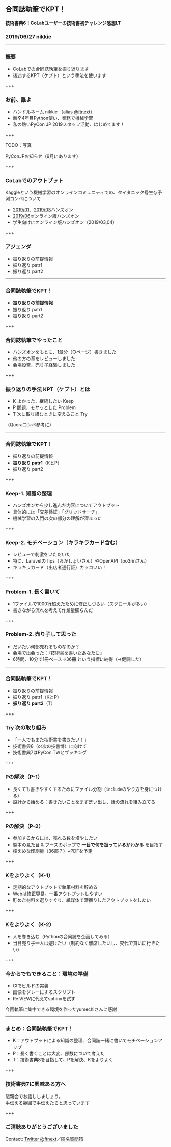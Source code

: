 ## 合同誌執筆でKPT！
#### 技術書典6！CoLabユーザーの技術書初チャレンジ感想LT
### 2019/06/27 nikkie

---

### 概要

- CoLabでの合同誌執筆を振り返ります
- 後述するKPT（ケプト）という手法を使います

+++

### お前、誰よ

- ハンドルネーム nikkie （alias [@ftnext](https://twitter.com/ftnext)）
- 新卒4年目Python使い、業務で機械学習
- 私の熱いPyCon JP 2019スタッフ活動、はじめてます！

+++

TODO：写真

PyConJPお知らせ（9月にあります）

+++

### CoLabでのアウトプット

Kaggleという機械学習のオンラインコミュニティでの、タイタニック号生存予測コンペについて

- [2019/01]()、[2019/03]()ハンズオン
- [2019/06]()オンライン版ハンズオン
- 学生向けにオンライン版ハンズオン（2019/03,04）

+++

### アジェンダ

- 振り返りの前提情報
- 振り返り patr1
- 振り返り part2

---

### 合同誌執筆でKPT！

- **振り返りの前提情報**
- 振り返り patr1
- 振り返り part2

+++

### 合同誌執筆でやったこと

- ハンズオンをもとに、1章分（○ページ）書きました
- 他の方の章をレビューしました
- 会場設営、売り子経験しました

+++

### 振り返りの手法 KPT（ケプト）とは

- K よかった、継続したい Keep
- P 問題、モヤっとした Problem
- T 次に取り組むときに変えること Try

（Quoraコンペ参考に）

---

### 合同誌執筆でKPT！

- 振り返りの前提情報
- **振り返り patr1**（KとP）
- 振り返り part2

+++

### Keep-1. 知識の整理

- ハンズオンから少し進んだ内容についてアウトプット
- 具体的には「交差検証」「グリッドサーチ」
- 機械学習の入門の次の部分の理解が深まった

+++

### Keep-2. モチベーション（キラキラカード含む）

- レビューで刺激をいただいた
- 特に、LaravelのTips（おかしょいさん）やOpenAPI（po3rinさん）
- キラキラカード（出店者通行証）カッコいい！

+++

### Problem-1. 長く書いて

- 1ファイルで1000行超えたために修正しづらい（スクロールが多い）
- 書きながら流れを考えて作業量膨らんだ

+++

### Problem-2. 売り子して思った

- だいたい何部売れるものなのか？
- 会場で出会った：『技術書を書いたあなたに』
- 6時間、10分で1冊ペース→36冊 という指標に納得（→健闘した）

---

### 合同誌執筆でKPT！

- 振り返りの前提情報
- 振り返り patr1（KとP）
- **振り返り part2**（T）

+++

### Try 次の取り組み

- 「一人でもまた技術書を書きたい！」
- 技術書典8（or次の技書博）に向けて
- 技術書典7はPyCon TWとブッキング

+++

### Pの解決（P-1）

- 長くても書きやすくするためにファイル分割（`include`のやり方を身につける）
- 設計から始める：書きたいことをまず洗い出し、話の流れを組み立てる

+++

### Pの解決（P-2）

- 参加するからには、売れる数を増やしたい
- 製本の見た目 & ブースのポップで **一目で何を扱っているかわかる** を目指す
- 控えめな印刷量（36部？）+PDFを予定

+++

### Kをよりよく（K-1）

- 定期的なアウトプットで執筆材料を貯める
- Webは修正容易。一番アウトプットしやすい
- 貯めた材料を選りすぐり、紙媒体で深掘りしたアウトプットをしたい

+++

### Kをよりよく（K-2）

- 人を巻き込む（Pythonの合同誌を企画してみる）
- 当日売り子一人は避けたい（制約なく離席したいし、交代で買いに行きたい）

+++

### 今からでもできること：環境の準備

- CIでビルドの実装
- 画像をグレーにするスクリプト
- Re:VIEWに代えてsphinxを試す

今回執筆に集中できる環境を作ったyumechiさんに感謝

---

### まとめ：合同誌執筆でKPT！

- K：アウトプットによる知識の整理、合同誌一緒に書いてモチベーションアップ
- P：長く書くことは大変、部数について考えた
- T：技術書典8を目指して、Pを解決、Kをよりよく

+++

### 技術書典7に興味ある方へ

懇親会でお話ししましょう。  
手伝える範囲で手伝えたらと思っています

+++

### ご清聴ありがとうございました
Contact: [Twitter @ftnext](https://twitter.com/ftnext)／[匿名質問箱](https://peing.net/ja/ftnext)
